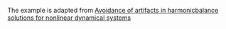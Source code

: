 The example is adapted from [Avoidance of artifacts in harmonicbalance solutions for nonlinear dynamical systems](http://dx.doi.org/10.15632/jtam-pl/118161)
